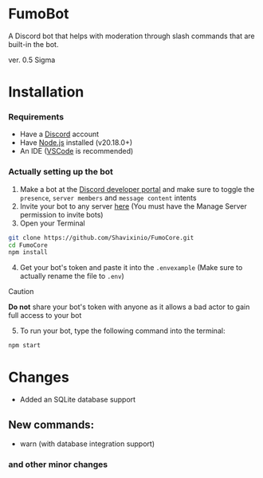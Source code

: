 # FumoBot
A Discord bot that helps with moderation through slash commands that are built-in the bot.

ver. 0.5 Sigma

# Installation
### Requirements
- Have a [Discord](https://discord.com/) account
- Have [Node.js](https://nodejs.org/en) installed (v20.18.0+)
- An IDE ([VSCode](https://code.visualstudio.com/) is recommended)

### Actually setting up the bot
1. Make a bot at the [Discord developer portal](https://discord.dev) and make sure to toggle the `presence`, `server members` and `message content` intents
2. Invite your bot to any server [here](https://discordapi.com/permissions.html#0) (You must have the Manage Server permission to invite bots)
3. Open your Terminal
```bash
git clone https://github.com/Shavixinio/FumoCore.git
cd FumoCore
npm install
```
4. Get your bot's token and paste it into the `.envexample` (Make sure to actually rename the file to `.env`)
> [!CAUTION]
> **Do not** share your bot's token with anyone as it allows a bad actor to gain full access to your bot

5. To run your bot, type the following command into the terminal:
```bash
npm start
```
# Changes
- Added an SQLite database support

## New commands:
- warn (with database integration support)

### and other minor changes

